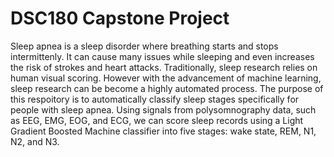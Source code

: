 # DSC180 Capstone Project

Sleep apnea is a sleep disorder where breathing starts and stops intermittenly. It can cause many issues while sleeping and even increases the risk of strokes and heart attacks. Traditionally, sleep research relies on human visual scoring. However with the advancement of machine learning, sleep research can be become a highly automated process. The purpose of this respoitory is to automatically classify sleep stages specifically for people with sleep apnea. Using signals from polysomnography data, such as EEG, EMG, EOG, and ECG, we can score sleep records using a Light Gradient Boosted Machine classifier into five stages: wake state, REM, N1, N2, and N3.
